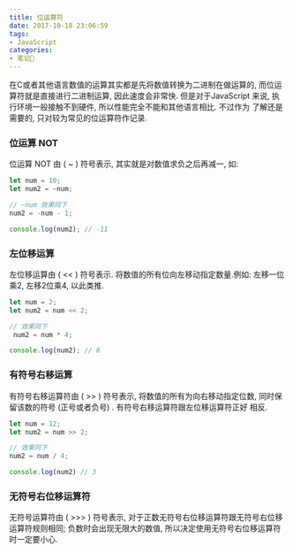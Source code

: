 ```yaml
---
title: 位运算符
date: 2017-10-18 23:06:59
tags:
- JavaScript
categories:
- 笔记📒
---
```

在C或者其他语言数值的运算其实都是先将数值转换为二进制在做运算的,
而位运算符就是直接进行二进制运算, 因此速度会非常快. 但是对于JavaScript
来说, 执行环境一般接触不到硬件, 所以性能完全不能和其他语言相比. 不过作为
了解还是需要的, 只对较为常见的位运算符作记录.

### 位运算 NOT
位运算 NOT 由 ( ~ ) 符号表示, 其实就是对数值求负之后再减一, 如:

```javascript
let num = 10;
let num2 = ~num;

// ~num 效果同下
num2 = -num - 1;

console.log(num2); // -11
```

### 左位移运算
左位移运算由 ( << ) 符号表示. 将数值的所有位向左移动指定数量.例如: 
左移一位乘2, 左移2位乘4, 以此类推.

```javascript
let num = 2;
let num2 = num << 2;

// 效果同下
 num2 = num * 4;

console.log(num2); // 8
```

### 有符号右移运算
有符号右移运算符由 ( >> ) 符号表示, 将数值的所有为向右移动指定位数, 
同时保留该数的符号 (正号或者负号) . 有符号右移运算符跟左位移运算符正好
相反.

```javascript
let num = 12;
let num2 = num >> 2;

// 效果同下
num2 = num / 4;

console.log(num2) // 3
```

### 无符号右位移运算符
无符号运算符由 ( >>> ) 符号表示, 对于正数无符号右位移运算符跟无符号右位移
运算符规则相同; 负数时会出现无限大的数值, 所以决定使用无符号右位移运算符
时一定要小心.
